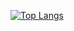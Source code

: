 [![Top Langs](https://github-readme-stats.vercel.app/api/top-langs/?username=nothearty&layout=compact)](https://github.com/anuraghazra/github-readme-stats)
